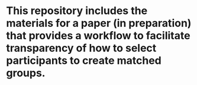 # This repository includes the materials for a paper (in preparation) that provides a workflow to facilitate transparency of how to select participants to create matched groups.
